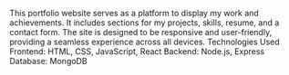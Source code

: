  This portfolio website serves as a platform to display my work and achievements. It includes sections for my projects, skills, resume, and a contact form. The site is designed to be responsive and user-friendly, providing a seamless experience across all devices.
Technologies Used
Frontend: HTML, CSS, JavaScript, React
Backend: Node.js, Express
Database: MongoDB
 
 
 
 
